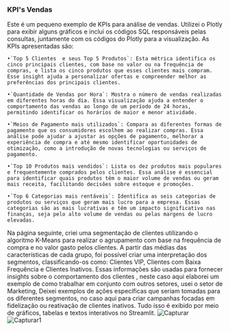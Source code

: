 ### KPI's Vendas
Este é um pequeno exemplo de KPIs para análise de vendas. Utilizei o Plotly para exibir alguns gráficos e incluí os códigos SQL responsáveis pelas consultas, juntamente com os códigos do Plotly para a visualização.
As KPIs apresentadas são:

    •`Top 5 Clientes  e seus Top 5 Produtos`: Esta métrica identifica os cinco principais clientes, com base no valor ou na frequência de compras, e lista os cinco produtos que esses clientes mais compram. Esse insight ajuda a personalizar ofertas e compreender melhor as preferências dos principais clientes.
   
    •`Quantidade de Vendas por Hora`: Mostra o número de vendas realizadas em diferentes horas do dia. Essa visualização ajuda a entender o comportamento das vendas ao longo de um período de 24 horas, permitindo identificar os horários de maior e menor atividade.
    
    •`Meios de Pagamento mais utilizados`: Compara as diferentes formas de pagamento que os consumidores escolhem ao realizar compras. Essa análise pode ajudar a ajustar as opções de pagamento, melhorar a experiência de compra e até mesmo identificar oportunidades de otimização, como a introdução de novas tecnologias ou serviços de pagamento.
    
    •`Top 10 Produtos mais vendidos`: Lista os dez produtos mais populares e frequentemente comprados pelos clientes. Essa análise é essencial para identificar quais produtos têm o maior volume de vendas ou geram mais receita, facilitando decisões sobre estoque e promoções.
    
    •`Top 6 Categorias mais rentáveis`: Identifica as seis categorias de produtos ou serviços que geram mais lucro para a empresa. Essas categorias são as mais lucrativas e têm um impacto significativo nas finanças, seja pelo alto volume de vendas ou pelas margens de lucro elevadas.
    
Na página seguinte, criei uma segmentação de clientes utilizando o algoritmo K-Means para realizar o agrupamento com base na frequência de compra e no valor gasto pelos clientes. A partir das médias das características de cada grupo, foi possível criar uma interpretação dos segmentos, classificando-os como: Clientes VIP, Clientes com Baixa Frequência e Clientes Inativos.
Essas informações são usadas para fornecer insights sobre o comportamento dos clientes , neste caso aqui elaborei um exemplo de como trabalhar em conjunto com outros setores,  usei o setor de Marketing,
Deixei exemplos de ações específicas que seriam tomadas para os diferentes segmentos, no caso aqui para criar campanhas focadas em fidelização ou reativação de clientes inativos. 
Tudo isso é exibido por meio de gráficos, tabelas e textos interativos no Streamlit. 
![Capturar](https://github.com/user-attachments/assets/6cb34853-0340-4aa0-99bc-32083a4c8929)
![Capturar1](https://github.com/user-attachments/assets/83795a7f-49dd-4e1b-97c9-3cb92c45c5c1)
